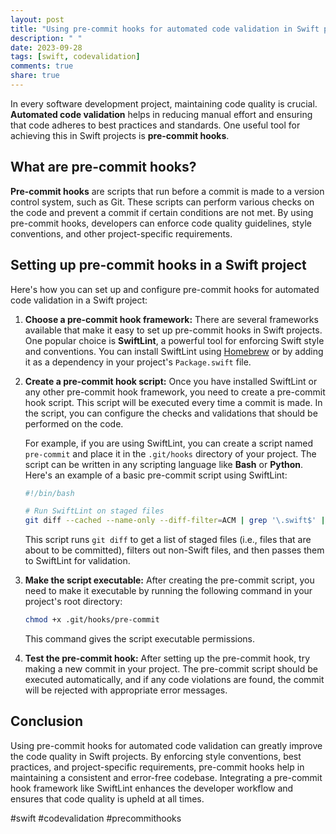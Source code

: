 ```yaml
---
layout: post
title: "Using pre-commit hooks for automated code validation in Swift projects"
description: " "
date: 2023-09-28
tags: [swift, codevalidation]
comments: true
share: true
---
```


In every software development project, maintaining code quality is crucial. **Automated code validation** helps in reducing manual effort and ensuring that code adheres to best practices and standards. One useful tool for achieving this in Swift projects is **pre-commit hooks**.

## What are pre-commit hooks?

**Pre-commit hooks** are scripts that run before a commit is made to a version control system, such as Git. These scripts can perform various checks on the code and prevent a commit if certain conditions are not met. By using pre-commit hooks, developers can enforce code quality guidelines, style conventions, and other project-specific requirements.

## Setting up pre-commit hooks in a Swift project

Here's how you can set up and configure pre-commit hooks for automated code validation in a Swift project:

1. **Choose a pre-commit hook framework:** There are several frameworks available that make it easy to set up pre-commit hooks in Swift projects. One popular choice is **SwiftLint**, a powerful tool for enforcing Swift style and conventions. You can install SwiftLint using [Homebrew](https://brew.sh/) or by adding it as a dependency in your project's `Package.swift` file.

2. **Create a pre-commit hook script:** Once you have installed SwiftLint or any other pre-commit hook framework, you need to create a pre-commit hook script. This script will be executed every time a commit is made. In the script, you can configure the checks and validations that should be performed on the code.

   For example, if you are using SwiftLint, you can create a script named `pre-commit` and place it in the `.git/hooks` directory of your project. The script can be written in any scripting language like **Bash** or **Python**. Here's an example of a basic pre-commit script using SwiftLint:

   ```bash
   #!/bin/bash

   # Run SwiftLint on staged files
   git diff --cached --name-only --diff-filter=ACM | grep '\.swift$' | xargs swiftlint
   ```

   This script runs `git diff` to get a list of staged files (i.e., files that are about to be committed), filters out non-Swift files, and then passes them to SwiftLint for validation.

3. **Make the script executable:** After creating the pre-commit script, you need to make it executable by running the following command in your project's root directory:

   ```bash
   chmod +x .git/hooks/pre-commit
   ```

   This command gives the script executable permissions.

4. **Test the pre-commit hook:** After setting up the pre-commit hook, try making a new commit in your project. The pre-commit script should be executed automatically, and if any code violations are found, the commit will be rejected with appropriate error messages.

## Conclusion

Using pre-commit hooks for automated code validation can greatly improve the code quality in Swift projects. By enforcing style conventions, best practices, and project-specific requirements, pre-commit hooks help in maintaining a consistent and error-free codebase. Integrating a pre-commit hook framework like SwiftLint enhances the developer workflow and ensures that code quality is upheld at all times.

#swift #codevalidation #precommithooks